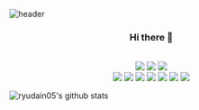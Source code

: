 ![header](https://capsule-render.vercel.app/api?text=RYUDAIN_Developer!&fcolor=gradient&customColorList=0,2,2,5,30&fontAlignY=20&animation=fadeIn&fontColor=d6ace6)

<h3 align="center"> Hi there 👋 </h3>






<p align="center">
<br><img src="https://img.shields.io/badge/Node.js-339933?style=flat-square&logo=Node.js&logoColor=white"/>
<img src="https://img.shields.io/badge/Nodemon-76D04B?style=flat-square&logo=Nodemon&logoColor=white"/>
<img src="https://img.shields.io/badge/JavaScript-F7DF1E?style=flat-square&logo=JavaScript&logoColor=white"/> </br>
<img src="https://img.shields.io/badge/HTML5-E34F26?style=flat-square&logo=HTML5&logoColor=white"/>
<img src="https://img.shields.io/badge/CSS3-1572B6?style=flat-square&logo=CSS3&logoColor=white"/>
<img src="https://img.shields.io/badge/Django-92E20?style=flat-square&logo=Django&logoColor=white"/>
<img src="https://img.shields.io/badge/C-A8B9CC?style=flat-square&logo=C&logoColor=white"/>
<img src="https://img.shields.io/badge/MySQL-4479A1?style=flat-square&logo=MySQL&logoColor=white"/>
<img src="https://img.shields.io/badge/Express-000000?style=flat-square&logo=Express&logoColor=white"/>
<img src="https://img.shields.io/badge/Amazon AWS-232F3E?style=flat-square&logo=Amazon AWS&logoColor=white"/>
</p>

![ryudain05's github stats](https://github-readme-stats.vercel.app/api?username=ryudain05&theme=omni&show_icons=true)
